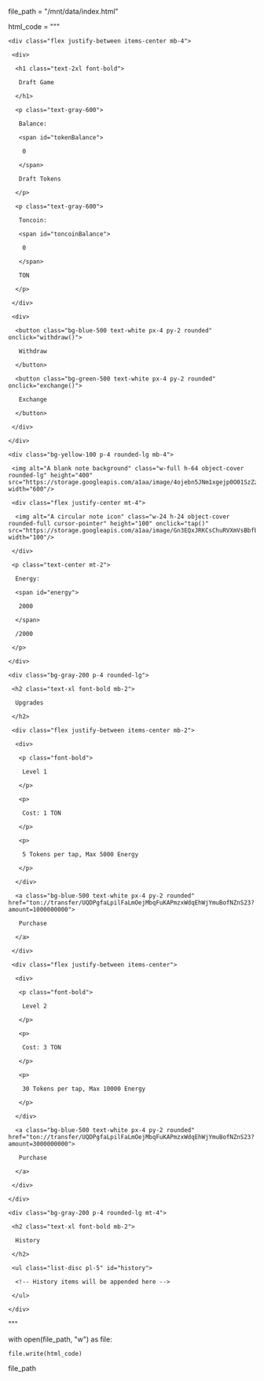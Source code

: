 

file_path = "/mnt/data/index.html"

html_code = """

<html lang="en">

 <head>

  <meta charset="utf-8"/>

  <meta content="width=device-width, initial-scale=1.0" name="viewport"/>

  <title>

   Draft Game

  </title>

  <script src="https://cdn.tailwindcss.com">

  </script>

  <link href="https://cdnjs.cloudflare.com/ajax/libs/font-awesome/5.15.3/css/all.min.css" rel="stylesheet"/>

  <link href="https://fonts.googleapis.com/css2?family=Roboto:wght@400;700&amp;display=swap" rel="stylesheet"/>

 </head>

 <body class="bg-gray-100 font-roboto">

  <div class="container mx-auto p-4">

   <div class="bg-white shadow-md rounded-lg p-6">

    <div class="flex justify-between items-center mb-4">

     <div>

      <h1 class="text-2xl font-bold">

       Draft Game

      </h1>

      <p class="text-gray-600">

       Balance:

       <span id="tokenBalance">

        0

       </span>

       Draft Tokens

      </p>

      <p class="text-gray-600">

       Toncoin:

       <span id="toncoinBalance">

        0

       </span>

       TON

      </p>

     </div>

     <div>

      <button class="bg-blue-500 text-white px-4 py-2 rounded" onclick="withdraw()">

       Withdraw

      </button>

      <button class="bg-green-500 text-white px-4 py-2 rounded" onclick="exchange()">

       Exchange

      </button>

     </div>

    </div>

    <div class="bg-yellow-100 p-4 rounded-lg mb-4">

     <img alt="A blank note background" class="w-full h-64 object-cover rounded-lg" height="400" src="https://storage.googleapis.com/a1aa/image/4ojebn5JNm1xgejp0O01SzZzVhBAidXOHjvYkPxh2eU.jpg" width="600"/>

     <div class="flex justify-center mt-4">

      <img alt="A circular note icon" class="w-24 h-24 object-cover rounded-full cursor-pointer" height="100" onclick="tap()" src="https://storage.googleapis.com/a1aa/image/Gn3EQxJRKCsChuRVXmVsBbfb72upvKVM1_Pww4a1c6A.jpg" width="100"/>

     </div>

     <p class="text-center mt-2">

      Energy:

      <span id="energy">

       2000

      </span>

      /2000

     </p>

    </div>

    <div class="bg-gray-200 p-4 rounded-lg">

     <h2 class="text-xl font-bold mb-2">

      Upgrades

     </h2>

     <div class="flex justify-between items-center mb-2">

      <div>

       <p class="font-bold">

        Level 1

       </p>

       <p>

        Cost: 1 TON

       </p>

       <p>

        5 Tokens per tap, Max 5000 Energy

       </p>

      </div>

      <a class="bg-blue-500 text-white px-4 py-2 rounded" href="ton://transfer/UQDPgfaLpilFaLmOejMbqFuKAPmzxWdqEhWjYmuBofNZnS23?amount=1000000000">

       Purchase

      </a>

     </div>

     <div class="flex justify-between items-center">

      <div>

       <p class="font-bold">

        Level 2

       </p>

       <p>

        Cost: 3 TON

       </p>

       <p>

        30 Tokens per tap, Max 10000 Energy

       </p>

      </div>

      <a class="bg-blue-500 text-white px-4 py-2 rounded" href="ton://transfer/UQDPgfaLpilFaLmOejMbqFuKAPmzxWdqEhWjYmuBofNZnS23?amount=3000000000">

       Purchase

      </a>

     </div>

    </div>

    <div class="bg-gray-200 p-4 rounded-lg mt-4">

     <h2 class="text-xl font-bold mb-2">

      History

     </h2>

     <ul class="list-disc pl-5" id="history">

      <!-- History items will be appended here -->

     </ul>

    </div>

   </div>

  </div>

  <script>

   let tokenBalance = 0;

        let toncoinBalance = 0;

        let energy = 2000;

        const maxEnergy = 2000;

        const energyRegenRate = 30; // seconds



        function tap() {

            if (energy > 0) {

                tokenBalance += 1;

                energy -= 1;

                document.getElementById('tokenBalance').innerText = tokenBalance;

                document.getElementById('energy').innerText = energy;

            } else {

                alert('Not enough energy!');

            }

        }



        function withdraw() {

            const address = prompt('Enter your Toncoin address:');

            const amount = prompt('Enter the amount to withdraw:');

            if (address && amount) {

                // Add to history

                const historyItem = document.createElement('li');

                historyItem.innerText = `Withdrawn ${amount} TON to ${address}`;

                document.getElementById('history').appendChild(historyItem);

            }

        }



        function exchange() {

            const amount = prompt('Enter the amount of Draft Tokens to exchange:');

            if (amount && amount <= tokenBalance) {

                const tonAmount = amount * 0.00001;

                tokenBalance -= amount;

                toncoinBalance += tonAmount;

                document.getElementById('tokenBalance').innerText = tokenBalance;

                document.getElementById('toncoinBalance').innerText = toncoinBalance;



                // Add to history

                const historyItem = document.createElement('li');

                historyItem.innerText = `Exchanged ${amount} Draft Tokens for ${tonAmount} TON`;

                document.getElementById('history').appendChild(historyItem);

            } else {

                alert('Not enough Draft Tokens!');

            }

        }



        setInterval(() => {

            if (energy < maxEnergy) {

                energy += 1;

                document.getElementById('energy').innerText = energy;

            }

        }, energyRegenRate * 1000);

  </script>

 </body>

</html>

"""



with open(file_path, "w") as file:

    file.write(html_code)



file_path
